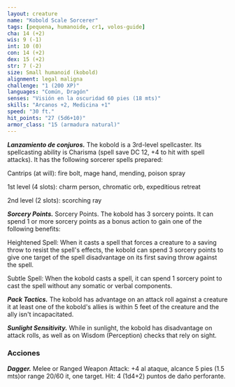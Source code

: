 ```yaml
---
layout: creature
name: "Kobold Scale Sorcerer"
tags: [pequena, humanoide, cr1, volos-guide]
cha: 14 (+2)
wis: 9 (-1)
int: 10 (0)
con: 14 (+2)
dex: 15 (+2)
str: 7 (-2)
size: Small humanoid (kobold)
alignment: legal maligna
challenge: "1 (200 XP)"
languages: "Común, Dragón"
senses: "Visión en la oscuridad 60 pies (18 mts)"
skills: "Arcanos +2, Medicina +1"
speed: "30 ft."
hit_points: "27 (5d6+10)"
armor_class: "15 (armadura natural)"
---
```


***Lanzamiento de conjuros.*** The kobold is a 3rd-level spellcaster. Its spellcasting ability is Charisma (spell save DC 12, +4 to hit with spell attacks). It has the following sorcerer spells prepared:

Cantrips (at will): fire bolt, mage hand, mending, poison spray

1st level (4 slots): charm person, chromatic orb, expeditious retreat

2nd level (2 slots): scorching ray

***Sorcery Points.*** Sorcery Points. The kobold has 3 sorcery points. It can spend 1 or more sorcery points as a bonus action to gain one of the following benefits:

Heightened Spell: When it casts a spell that forces a creature to a saving throw to resist the spell's effects, the kobold can spend 3 sorcery points to give one target of the spell disadvantage on its first saving throw against the spell.

Subtle Spell: When the kobold casts a spell, it can spend 1 sorcery point to cast the spell without any somatic or verbal components.

***Pack Tactics.*** The kobold has advantage on an attack roll against a creature it at least one of the kobold's allies is within 5 feet of the creature and the ally isn't incapacitated.

***Sunlight Sensitivity.*** While in sunlight, the kobold has disadvantage on attack rolls, as well as on Wisdom (Perception) checks that rely on sight.

### Acciones

***Dagger.*** Melee or Ranged Weapon Attack: +4 al ataque, alcance 5 pies (1.5 mts)or range 20/60 it, one target. Hit: 4 (1d4+2) puntos de daño perforante.